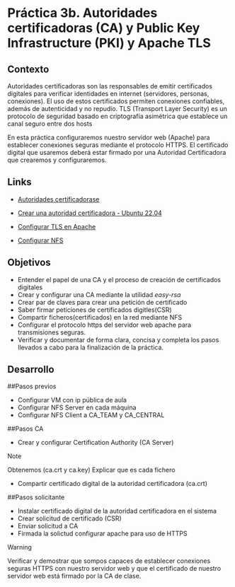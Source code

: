 # Práctica 3b. Autoridades certificadoras (CA) y Public Key Infrastructure (PKI) y Apache TLS

## Contexto
Autoridades certificadoras son las responsables de emitir certificados digitales para verificar identidades en internet (servidores, personas, conexiones).
El uso de estos certificados permiten conexiones confiables, además de autenticidad y no repudio.
TLS (Transport Layer Security) es un protocolo de seguridad basado en criptografía asimétrica que establece un canal seguro entre dos hosts
    
En esta práctica configuraremos nuestro servidor web (Apache) para establecer conexiones seguras mediante el protocolo HTTPS.
El certificado digital que usaremos deberá estar firmado por una Autoridad Certificadora que crearemos y configuraremos.

## Links
* [Autoridades certificadorase](https://devopscube.com/create-self-signed-certificates-openssl/)
  
* [Crear una autoridad certificadora - Ubuntu 22.04](https://www.digitalocean.com/community/tutorials/how-to-set-up-and-configure-a-certificate-authority-on-ubuntu-22-04)
* [Configurar TLS en Apache](https://www.digitalocean.com/community/tutorials/how-to-create-a-self-signed-ssl-certificate-for-apache-in-ubuntu-20-04)
* [Configurar NFS](https://www.digitalocean.com/community/tutorials/how-to-set-up-an-nfs-mount-on-ubuntu-22-04)


## Objetivos
* Entender el papel de una CA y el proceso de creación de certificados digitales
* Crear y configurar una CA mediante la utilidad *easy-rsa*
* Crear par de claves para crear una petición de certificado
* Saber firmar peticiones de certificados digitles(CSR)
* Compartir ficheros(certificados) en la red mediante NFS
* Configurar el protocolo https del servidor web apache para transmisiones seguras.
* Verificar y documentar de forma clara, concisa y completa los pasos llevados a cabo para la finalización de la práctica.

## Desarrollo

##Pasos previos
* Configurar VM con ip pública de aula
* Configurar NFS Server en cada máquina
* Configurar NFS Client a CA_TEAM y CA_CENTRAL

##Pasos CA
* Crear y configurar Certification Authority (CA Server)

>[!NOTE]
> Obtenemos (ca.crt y ca.key) Explicar que es cada fichero

* Compartir certificado digital de la autoridad certificadora (ca.crt) 


##Pasos solicitante
* Instalar  certificado digital de la autoridad certificadora en el sistema
* Crear solicitud de certificado (CSR)
* Enviar solicitud a CA
* Firmada la solictud configurar apache para uso de HTTPS 

>[!WARNING]
> Verificar y demostrar que sompos capaces de establecer conexiones seguras HTTPS con nuestro servidor web y que el certificado de nuestro servidor web está firmado por la CA de clase.